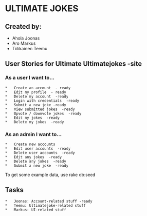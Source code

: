 ULTIMATE JOKES  
==============

Created by: 
----------- 
+	Ahola Joonas  
+	Aro Markus  
+	Tiilikainen Teemu  



User Stories for Ultimate Ultimatejokes -site  
-------------------------------------
  
### As a user I want to…  
	* 	Create an account  - ready
	* 	Edit my profile  - ready
	* 	Delete my account  -ready
	* 	Login with credentials  -ready
	* 	Submit a new joke -ready 
	* 	View submitted jokes  -ready
	* 	Upvote / downvote jokes  -ready
	* 	Edit my jokes  -ready
	* 	Delete my jokes  -ready
  
### As an admin I want to…  
	* 	Create new accounts  
	* 	Edit user accounts  -ready
	* 	Delete user accounts  -ready
	* 	Edit any jokes  -ready
	* 	Delete any jokes  -ready
	* 	Submit a new joke  -ready


To get some example data, use rake db:seed

Tasks
-----

	*	Joonas: Account-related stuff -ready
	*	Teemu: Ultimatejoke-related stuff
	*	Markus: UI-related stuff